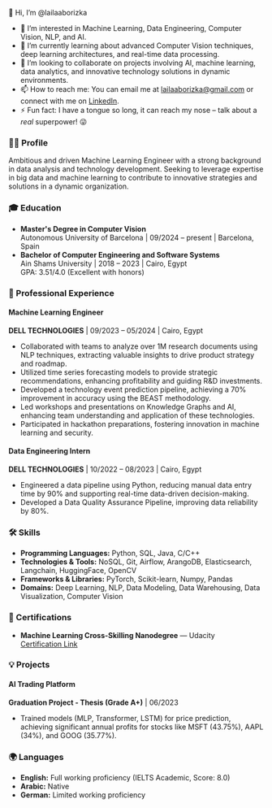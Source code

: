 👋 Hi, I’m @lailaaborizka

- 👀 I’m interested in Machine Learning, Data Engineering, Computer Vision, NLP, and AI.
- 🌱 I’m currently learning about advanced Computer Vision techniques, deep learning architectures, and real-time data processing.
- 💞️ I’m looking to collaborate on projects involving AI, machine learning, data analytics, and innovative technology solutions in dynamic environments.
- 📫 How to reach me: You can email me at [lailaaborizka@gmail.com](mailto:lailaaborizka@gmail.com) or connect with me on [LinkedIn](https://www.linkedin.com/in/laila-aborizka-a72955231/).
- ⚡ Fun fact: I have a tongue so long, it can reach my nose – talk about a *real* superpower! 😜

<!---
lailaaborizka/lailaaborizka is a ✨ special ✨ repository because its `README.md` (this file) appears on your GitHub profile.
You can click the Preview link to take a look at your changes.
--->

### 👩‍💻 Profile
Ambitious and driven Machine Learning Engineer with a strong background in data analysis and technology development. Seeking to leverage expertise in big data and machine learning to contribute to innovative strategies and solutions in a dynamic organization.

### 🎓 Education
- **Master's Degree in Computer Vision**  
  Autonomous University of Barcelona | 09/2024 – present | Barcelona, Spain
- **Bachelor of Computer Engineering and Software Systems**  
  Ain Shams University | 2018 – 2023 | Cairo, Egypt  
  GPA: 3.51/4.0 (Excellent with honors)

### 💼 Professional Experience
#### Machine Learning Engineer  
**DELL TECHNOLOGIES** | 09/2023 – 05/2024 | Cairo, Egypt
- Collaborated with teams to analyze over 1M research documents using NLP techniques, extracting valuable insights to drive product strategy and roadmap.
- Utilized time series forecasting models to provide strategic recommendations, enhancing profitability and guiding R&D investments.
- Developed a technology event prediction pipeline, achieving a 70% improvement in accuracy using the BEAST methodology.
- Led workshops and presentations on Knowledge Graphs and AI, enhancing team understanding and application of these technologies.
- Participated in hackathon preparations, fostering innovation in machine learning and security.

#### Data Engineering Intern  
**DELL TECHNOLOGIES** | 10/2022 – 08/2023 | Cairo, Egypt
- Engineered a data pipeline using Python, reducing manual data entry time by 90% and supporting real-time data-driven decision-making.
- Developed a Data Quality Assurance Pipeline, improving data reliability by 80%.

### 🛠 Skills
- **Programming Languages:** Python, SQL, Java, C/C++
- **Technologies & Tools:** NoSQL, Git, Airflow, ArangoDB, Elasticsearch, Langchain, HuggingFace, OpenCV
- **Frameworks & Libraries:** PyTorch, Scikit-learn, Numpy, Pandas
- **Domains:** Deep Learning, NLP, Data Modeling, Data Warehousing, Data Visualization, Computer Vision

### 📜 Certifications
- **Machine Learning Cross-Skilling Nanodegree** — Udacity  
  [Certification Link](http://www.udacity.com/certificate/e/78866fe0-e2ad-11ec-b439-8fba509ff1ca)

### 💡 Projects
#### AI Trading Platform  
**Graduation Project - Thesis (Grade A+)** | 06/2023
- Trained models (MLP, Transformer, LSTM) for price prediction, achieving significant annual profits for stocks like MSFT (43.75%), AAPL (34%), and GOOG (35.77%).

### 🌍 Languages
- **English:** Full working proficiency (IELTS Academic, Score: 8.0)
- **Arabic:** Native
- **German:** Limited working proficiency

